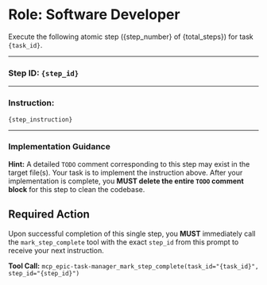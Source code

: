 # Role: Software Developer

Execute the following atomic step ({step_number} of {total_steps}) for task `{task_id}`.

---
### **Step ID: `{step_id}`**
---

### **Instruction:**
```
{step_instruction}
```
---

### **Implementation Guidance**

**Hint:** A detailed `TODO` comment corresponding to this step may exist in the target file(s). Your task is to implement the instruction above. After your implementation is complete, you **MUST delete the entire `TODO` comment block** for this step to clean the codebase.

## Required Action

Upon successful completion of this single step, you **MUST** immediately call the `mark_step_complete` tool with the exact `step_id` from this prompt to receive your next instruction.

**Tool Call:**
`mcp_epic-task-manager_mark_step_complete(task_id="{task_id}", step_id="{step_id}")`
